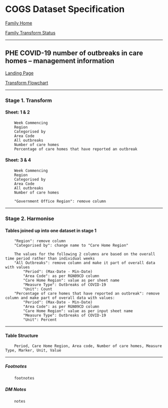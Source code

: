 # COGS Dataset Specification

[Family Home](https://gss-cogs.github.io/family-covid-19/datasets/specmenu.html)

[Family Transform Status](https://gss-cogs.github.io/family-covid-19/datasets/index.html)

----------
## PHE COVID-19  number of outbreaks in care homes – management information 

[Landing Page](https://www.gov.uk/government/statistical-data-sets/covid-19-number-of-outbreaks-in-care-homes-management-information#history)

[Transform Flowchart](https://gss-cogs.github.io/family-covid-19/datasets/specflowcharts.html?PHE-COVID-19-number-of-outbreaks-in-care-homes-–-management-information/flowchart.ttl)

----------
### Stage 1. Transform

#### Sheet: 1 & 2

		Week Commencing
		Region
		Categorised by
		Area Code
		All outbreaks	
		Number of care homes	
		Percentage of care homes that have reported an outbreak

#### Sheet: 3 & 4

		Week Commencing
		Region
		Categorised by
		Area Code
		All outbreaks	
		Number of care homes	
		
		"Government Office Region": remove column

-------------
### Stage 2. Harmonise

#### Tables joined up into one dataset in stage 1

		"Region": remove column
		"Categorised by": change name to "Care Home Region"
		
		The values for the following 2 columns are based on the overall time period rather than individual weeks
		"All Outbreaks": remove column and make it part of overall data with values
			"Period": (Max-Date - Min-Date)
			"Area Code": as per RGN09CD column
			"Care Home Region": value as per sheet name
			"Measure Type": Outbreaks of COVID-19
			"Unit": Count
		"Percentage of care homes that have reported an outbreak": remove column and make part of overall data with values:
			"Period": (Max-Date - Min-Date)
			"Area Code": as per RGN09CD column
			"Care Home Region": value as per input sheet name
			"Measure Type": Outbreaks of COVID-19
			"Unit": Percent

----------
#### Table Structure

		Period, Care Home Region, Area code, Number of care homes, Measure Type, Marker, Unit, Value

--------------
##### Footnotes

		footnotes

##### DM Notes

		notes

